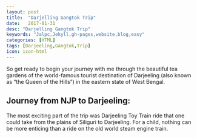 ```yaml
---
layout: post
title:  "Darjelling Gangtok Trip"
date:   2017-01-31
desc: "Darjelling Gangtok Trip"
keywords: "Jalpc,Jekyll,gh-pages,website,blog,easy"
categories: [HTML]
tags: [Darjeeling,Gangtok,Trip]
icon: icon-html
---
```


So get ready to begin your journey with me through the beautiful tea gardens of the world-famous tourist destination of Darjeeling (also known as “the Queen of the Hills”) in the eastern state of West Bengal.

## Journey from NJP to Darjeeling:

The most exciting part of the trip was  Darjeeling Toy Train ride that one could take from the plains of Siliguri to Darjeeling. For a child, nothing can be more enticing than a ride on the old world steam engine train.